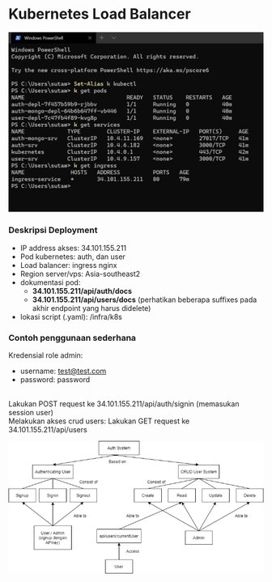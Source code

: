 # Kubernetes Load Balancer

<p align="center">
    <img src="images/image2.png">
</p>

### Deskripsi Deployment
- IP address akses: 34.101.155.211 <br />
- Pod kubernetes: auth, dan user <br />
- Load balancer: ingress nginx <br />
- Region server/vps: Asia-southeast2 <br />
- dokumentasi pod: 
     - <b>34.101.155.211/api/auth/docs</b>
     - <b>34.101.155.211/api/users/docs</b> (perhatikan beberapa suffixes pada akhir endpoint yang harus didelete)
- lokasi script (.yaml): /infra/k8s


### Contoh penggunaan sederhana
Kredensial role admin: 
 - username: test@test.com
 - password: password 
<br />
Lakukan POST request ke 34.101.155.211/api/auth/signin (memasukan session user)
<br />
Melakukan akses crud users: Lakukan GET request ke 34.101.155.211/api/users
<br />
<p align="center">
    <img src="images/image1.png">
</p>
